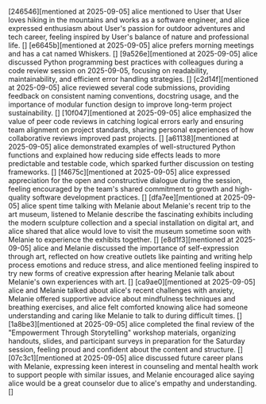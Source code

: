 [246546][mentioned at 2025-09-05] alice mentioned to User that User loves hiking in the mountains and works as a software engineer, and alice expressed enthusiasm about User's passion for outdoor adventures and tech career, feeling inspired by User's balance of nature and professional life. []
[e6645b][mentioned at 2025-09-05] alice prefers morning meetings and has a cat named Whiskers. []
[9a526e][mentioned at 2025-09-05] alice discussed Python programming best practices with colleagues during a code review session on 2025-09-05, focusing on readability, maintainability, and efficient error handling strategies. []
[c2d14f][mentioned at 2025-09-05] alice reviewed several code submissions, providing feedback on consistent naming conventions, docstring usage, and the importance of modular function design to improve long-term project sustainability. []
[10f047][mentioned at 2025-09-05] alice emphasized the value of peer code reviews in catching logical errors early and ensuring team alignment on project standards, sharing personal experiences of how collaborative reviews improved past projects. []
[a61138][mentioned at 2025-09-05] alice demonstrated examples of well-structured Python functions and explained how reducing side effects leads to more predictable and testable code, which sparked further discussion on testing frameworks. []
[f4675c][mentioned at 2025-09-05] alice expressed appreciation for the open and constructive dialogue during the session, feeling encouraged by the team's shared commitment to growth and high-quality software development practices. []
[dfa7ee][mentioned at 2025-09-05] alice spent time talking with Melanie about Melanie's recent trip to the art museum, listened to Melanie describe the fascinating exhibits including the modern sculpture collection and a special installation on digital art, and alice shared that alice would love to visit the museum sometime soon with Melanie to experience the exhibits together. []
[e8d1f3][mentioned at 2025-09-05] alice and Melanie discussed the importance of self-expression through art, reflected on how creative outlets like painting and writing help process emotions and reduce stress, and alice mentioned feeling inspired to try new forms of creative expression after hearing Melanie talk about Melanie's own experiences with art. []
[ca9ae0][mentioned at 2025-09-05] alice and Melanie talked about alice's recent challenges with anxiety, Melanie offered supportive advice about mindfulness techniques and breathing exercises, and alice felt comforted knowing alice had someone understanding and caring like Melanie to talk to during difficult times. []
[1a8be3][mentioned at 2025-09-05] alice completed the final review of the "Empowerment Through Storytelling" workshop materials, organizing handouts, slides, and participant surveys in preparation for the Saturday session, feeling proud and confident about the content and structure. []
[07c3c1][mentioned at 2025-09-05] alice discussed future career plans with Melanie, expressing keen interest in counseling and mental health work to support people with similar issues, and Melanie encouraged alice saying alice would be a great counselor due to alice's empathy and understanding. []